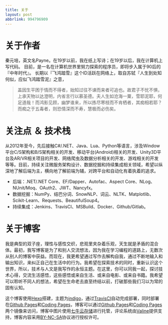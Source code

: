 ```yaml
---
title: 关于
layout: post
abbrlink: 994796909
---
```


# 关于作者
秦元培，英文名Payne。在19岁以前，我在纸上写诗；在19岁以后，我在计算机上写代码。
目前，是一名在计算机世界里努力探索的程序员，即将步入属于90后的『中年时代』。
长期以『飞鸿踏雪』这个ID活跃在网络上，取自苏轼『人生到处知何似，应似飞鸿踏雪泥』之意，
> 盖因生平困于情而不得者，始知过往不谏而来者可追也。故君子不忧不惧，上承天物以达澄明，内省言行以慕圣德。夫人生如沧海一粟，雪耶泥耶，何足道哉！而鸿影见顾，幽梦谁来，所以拣尽寒枝而不肯栖者，其痴相若耶？而痴之于五毒者，则恐情深而不寿，慧极而必伤矣。

# 关注点 ＆ 技术栈
从2012年至今，先后接触C#/.NET、Java、Lua、Python等语言，涉及Window平台C/S架构和B/S架构相关的开发、移动平台(Android)相关的开发、Unity3D平台及AR/VR相关项目的开发、网络爬虫及数据分析相关的开发、游戏相关的开发等等。目前，持续关注微服务架构设计、数据挖掘和持续集成相关领域，希望以纵深地了解后端为主，横向地了解前端为辅，对跨平台和自动化有着执着的追求。
* 后端：.NET/.NET Core、EF/Dapper、Autofac、Aspect Core、NLog、NUnit/Moq、OAuth2、JWT、Nancyfx。
* 数据挖掘：NumPy、结巴分词、SnowNLP、词云、NLTK、Matplotlib、Scikit-Learn、Requests、BeautifulSoup4。
* 持续集成：Jenkins、TravisCI、MSBuild、Docker、Github/Gitlab。

# 关于博客
我是典型的双子座，理性与感性交织，悲观里夹杂着乐观，天生就是矛盾的混合体。最初，我写博客是为了和别人交流想法，因为我在学习编程的道路上，无数次从别人的博客中获益。而现在，我更希望通过写作去解构自我，通过不断地输入和输出知识，来纠正自己在生活中的行为。我希望在探索技术的同时，重新认识这个世界，所以，技术与人文是我写作的永恒主题。在这里，你可以同我一起，探讨技术心得，交流生活感悟，这些感悟或来自生活、或来自电影、或来自书籍。我希望可以聆听不同人的想法，希望在生命老去直至终结以前，打破那些我们习以为常的固有认知。

这个博客使用[Hexo](https://hexo.io/)搭建，主题为[indigo](https://github.com/yscoder/hexo-theme-indigo)，通过[TravisCI](https://www.travis-ci.org/qinyuanpei/qinyuanpei.github.io)自动完成部署，同时部署在[Github Pages](https://pages.github.com/)和[Coding Pages](https://coding.net/v1/pages/)，博客可以通过[Github Pages](https://github.com/qinyuanpei/qinyuanpei.github.io)和[Coding Pages](https://coding.net/u/qinyuanpei/p/qinyuanpei.coding.me)两个镜像来访问，博客中图片使用[七牛云存储](https://portal.qiniu.com/)进行托管，评论系统由[Valine](https://valine.js.org/)提供支持，博客内容采用[BY-NC-SA](https://creativecommons.org/licenses/by-nc-sa/3.0/cn/)协议进行授权许可。

​      






